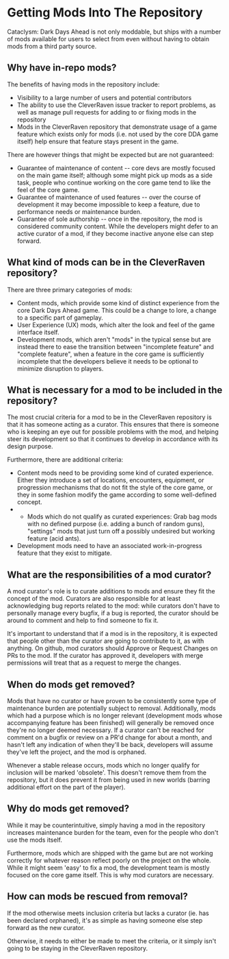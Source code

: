 # Getting Mods Into The Repository

Cataclysm: Dark Days Ahead is not only moddable, but ships with a number of mods available for users to select from even without having to obtain mods from a third party source.

## Why have in-repo mods?

The benefits of having mods in the repository include:

*  Visibility to a large number of users and potential contributors
*  The ability to use the CleverRaven issue tracker to report problems, as well as manage pull requests for adding to or fixing mods in the repository
*  Mods in the CleverRaven repository that demonstrate usage of a game feature which exists only for mods (i.e. not used by the core DDA game itself) help ensure that feature stays present in the game.

There are however things that might be expected but are not guaranteed:

*  Guarantee of maintenance of content -- core devs are mostly focused on the main game itself; although some might pick up mods as a side task, people who continue working on the core game tend to like the feel of the core game.
*  Guarantee of maintenance of used features -- over the course of development it may become impossible to keep a feature, due to performance needs or maintenance burden.
*  Guarantee of sole authorship -- once in the repository, the mod is considered community content. While the developers might defer to an active curator of a mod, if they become inactive anyone else can step forward.

## What kind of mods can be in the CleverRaven repository?

There are three primary categories of mods:

*  Content mods, which provide some kind of distinct experience from the core Dark Days Ahead game. This could be a change to lore, a change to a specific part of gameplay.
*  User Experience (UX) mods, which alter the look and feel of the game interface itself.
*  Development mods, which aren't "mods" in the typical sense but are instead there to ease the transition between "incomplete feature" and "complete feature", when a feature in the core game is sufficiently incomplete that the developers believe it needs to be optional to minimize disruption to players.

## What is necessary for a mod to be included in the repository?

The most crucial criteria for a mod to be in the CleverRaven repository is that it has someone acting as a curator. This ensures that there is someone who is keeping an eye out for possible problems with the mod, and helping steer its development so that it continues to develop in accordance with its design purpose.

Furthermore, there are additional criteria:

*  Content mods need to be providing some kind of curated experience. Either they introduce a set of locations, encounters, equipment, or progression mechanisms that do not fit the style of the core game, or they in some fashion modify the game according to some well-defined concept.
*  *  Mods which do not qualify as curated experiences: Grab bag mods with no defined purpose (i.e. adding a bunch of random guns), "settings" mods that just turn off a possibly undesired but working feature (acid ants).
*  Development mods need to have an associated work-in-progress feature that they exist to mitigate. 

## What are the responsibilities of a mod curator?

A mod curator's role is to curate additions to mods and ensure they fit the concept of the mod.  Curators are also responsible for at least acknowledging bug reports related to the mod: while curators don't have to personally manage every bugfix, if a bug is reported, the curator should be around to comment and help to find someone to fix it.

It's important to understand that if a mod is in the repository, it is expected that people other than the curator are going to contribute to it, as with anything.  On github, mod curators should Approve or Request Changes on PRs to the mod.  If the curator has approved it, developers with merge permissions will treat that as a request to merge the changes.

## When do mods get removed?

Mods that have no curator or have proven to be consistently some type of maintenance burden are potentially subject to removal. Additionally, mods which had a purpose which is no longer relevant (development mods whose accompanying feature has been finished) will generally be removed once they're no longer deemed necessary.  If a curator can't be reached for comment on a bugfix or review on a PR'd change for about a month, and hasn't left any indication of when they'll be back, developers will assume they've left the project, and the mod is orphaned.

Whenever a stable release occurs, mods which no longer qualify for inclusion will be marked 'obsolete'. This doesn't remove them from the repository, but it does prevent it from being used in new worlds (barring additional effort on the part of the player).

## Why do mods get removed?

While it may be counterintuitive, simply having a mod in the repository increases maintenance burden for the team, even for the people who don't use the mods itself.

Furthermore, mods which are shipped with the game but are not working correctly for whatever reason reflect poorly on the project on the whole. While it might seem 'easy' to fix a mod, the development team is mostly focused on the core game itself. This is why mod curators are necessary.

## How can mods be rescued from removal?

If the mod otherwise meets inclusion criteria but lacks a curator (ie. has been declared orphaned), it's as simple as having someone else step forward as the new curator.

Otherwise, it needs to either be made to meet the criteria, or it simply isn't going to be staying in the CleverRaven repository.
